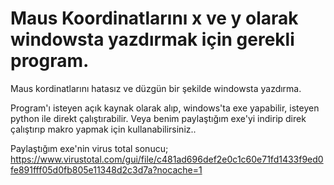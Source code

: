 # Maus Koordinatlarını x ve y olarak windowsta yazdırmak için gerekli program.

Maus kordinatlarını hatasız ve düzgün bir şekilde windowsta yazdırma.

Program'ı isteyen açık kaynak olarak alıp, windows'ta exe yapabilir, isteyen python ile direkt çalıştırabilir. Veya benim paylaştığım exe'yi indirip direk çalıştırıp makro yapmak için kullanabilirsiniz..

Paylaştığım exe'nin virus total sonucu;
https://www.virustotal.com/gui/file/c481ad696def2e0c1c60e71fd1433f9ed0fe891fff05d0fb805e11348d2c3d7a?nocache=1
